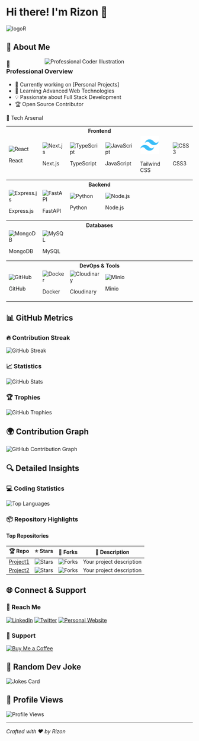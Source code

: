 # Hi there! I'm Rizon 👋

<img src="https://github.com/user-attachments/assets/d7fa346f-a5f7-45e9-b545-3aaf3a1049c6" alt="logoR" width="450" height="450" />

## 🌈 About Me

<img align="right" width="400" src="https://undraw.co/api/illustrations?color=gradient&illustration=coding" alt="Professional Coder Illustration"/>

### 💫 Professional Overview
- 🔭 Currently working on [Personal Projects]
- 🌱 Learning Advanced Web Technologies
- 💡 Passionate about Full Stack Development
- 🏆 Open Source Contributor

🚀 Tech Arsenal
<table>
  <tr>
    <th colspan="6">Frontend</th>
  </tr>
  <tr>
    <td>
      <img src="https://cdn.jsdelivr.net/gh/devicons/devicon/icons/react/react-original.svg" alt="React" width="50" height="50"/>
      <p>React</p>
    </td>
    <td>
      <img src="https://cdn.jsdelivr.net/gh/devicons/devicon/icons/nextjs/nextjs-original.svg" alt="Next.js" width="50" height="50"/>
      <p>Next.js</p>
    </td>
    <td>
      <img src="https://cdn.jsdelivr.net/gh/devicons/devicon/icons/typescript/typescript-original.svg" alt="TypeScript" width="50" height="50"/>
      <p>TypeScript</p>
    </td>
    <td>
      <img src="https://cdn.jsdelivr.net/gh/devicons/devicon/icons/javascript/javascript-original.svg" alt="JavaScript" width="50" height="50"/>
      <p>JavaScript</p>
    </td>
    <td>
      <img src="https://raw.githubusercontent.com/devicons/devicon/master/icons/tailwindcss/tailwindcss-original.svg" alt="Tailwind CSS" width="50" height="50"/>
      <p>Tailwind CSS</p>
    </td>
    <td>
      <img src="https://cdn.jsdelivr.net/gh/devicons/devicon/icons/css3/css3-original.svg" alt="CSS3" width="50" height="50"/>
      <p>CSS3</p>
    </td>
  </tr>
  <tr>
    <th colspan="6">Backend</th>
  </tr>
  <tr>
    <td>
      <img src="https://cdn.jsdelivr.net/gh/devicons/devicon/icons/express/express-original.svg" alt="Express.js" width="50" height="50"/>
      <p>Express.js</p>
    </td>
    <td>
      <img src="https://cdn.jsdelivr.net/gh/devicons/devicon/icons/fastapi/fastapi-original.svg" alt="FastAPI" width="50" height="50"/>
      <p>FastAPI</p>
    </td>
    <td>
      <img src="https://cdn.jsdelivr.net/gh/devicons/devicon/icons/python/python-original.svg" alt="Python" width="50" height="50"/>
      <p>Python</p>
    </td>
    <td>
      <img src="https://cdn.jsdelivr.net/gh/devicons/devicon/icons/nodejs/nodejs-original.svg" alt="Node.js" width="50" height="50"/>
      <p>Node.js</p>
    </td>
  </tr>
  <tr>
    <th colspan="6">Databases</th>
  </tr>
  <tr>
    <td>
      <img src="https://cdn.jsdelivr.net/gh/devicons/devicon/icons/mongodb/mongodb-original.svg" alt="MongoDB" width="50" height="50"/>
      <p>MongoDB</p>
    </td>
    <td>
      <img src="https://cdn.jsdelivr.net/gh/devicons/devicon/icons/mysql/mysql-original.svg" alt="MySQL" width="50" height="50"/>
      <p>MySQL</p>
    </td>
  </tr>
  <tr>
    <th colspan="6">DevOps & Tools</th>
  </tr>
  <tr>
    <td>
      <img src="https://cdn.jsdelivr.net/gh/devicons/devicon/icons/github/github-original.svg" alt="GitHub" width="50" height="50"/>
      <p>GitHub</p>
    </td>
    <td>
      <img src="https://cdn.jsdelivr.net/gh/devicons/devicon/icons/docker/docker-original.svg" alt="Docker" width="50" height="50"/>
      <p>Docker</p>
    </td>
    <td>
      <img src="https://raw.githubusercontent.com/gilbarbara/logos/main/logos/cloudinary.svg" alt="Cloudinary" width="50" height="50"/>
      <p>Cloudinary</p>
    </td>
    <td>
      <img src="https://raw.githubusercontent.com/gilbarbara/logos/main/logos/digital-ocean.svg" alt="Minio" width="50" height="50"/>
      <p>Minio</p>
    </td>
  </tr>
</table>

## 📊 GitHub Metrics

### 🔥 Contribution Streak
![GitHub Streak](https://github-readme-streak-stats.herokuapp.com/?user=Rizon1326&theme=radical)

### 📈 Statistics
![GitHub Stats](https://github-readme-stats.vercel.app/api?username=Rizon1326&show_icons=true&theme=radical&include_all_commits=true&count_private=true)

### 🏆 Trophies
![GitHub Trophies](https://github-profile-trophy.vercel.app/?username=Rizon1326&theme=radical&no-frame=true&margin-w=15)

## 🌍 Contribution Graph
![GitHub Contribution Graph](https://github-readme-activity-graph.vercel.app/graph?username=Rizon1326&theme=react-dark&bg_color=1F222E&color=F8D866&line=F85D7F&point=FFFFFF)

## 🔍 Detailed Insights

### 💻 Coding Statistics
![Top Languages](https://github-readme-stats.vercel.app/api/top-langs/?username=Rizon1326&theme=radical&layout=compact)

### 📦 Repository Highlights

#### Top Repositories
| 🏆 Repo | ⭐ Stars | 🍴 Forks | 📝 Description |
|---------|----------|----------|----------------|
| [Project1](link) | ![Stars](https://img.shields.io/github/stars/Rizon1326/Project1) | ![Forks](https://img.shields.io/github/forks/Rizon1326/Project1) | Your project description |
| [Project2](link) | ![Stars](https://img.shields.io/github/stars/Rizon1326/Project2) | ![Forks](https://img.shields.io/github/forks/Rizon1326/Project2) | Your project description |

## 🌐 Connect & Support

### 📡 Reach Me
[![LinkedIn](https://img.shields.io/badge/LinkedIn-0077B5?style=for-the-badge&logo=linkedin&logoColor=white)](https://linkedin.com/in/rizon)
[![Twitter](https://img.shields.io/badge/Twitter-1DA1F2?style=for-the-badge&logo=twitter&logoColor=white)](https://twitter.com/rizon1326)
[![Personal Website](https://img.shields.io/badge/Website-000000?style=for-the-badge&logo=About.me&logoColor=white)](https://rizon.dev)

### 💖 Support
[![Buy Me a Coffee](https://img.shields.io/badge/Buy%20Me%20a%20Coffee-ffdd00?style=for-the-badge&logo=buy-me-a-coffee&logoColor=black)](https://buymeacoffee.com/rizon1326)

## 🔮 Random Dev Joke

![Jokes Card](https://readme-jokes.vercel.app/api?theme=radical)

## 👀 Profile Views
![Profile Views](https://komarev.com/ghpvc/?username=Rizon1326&color=blueviolet)

---
*Crafted with ❤️ by Rizon*

